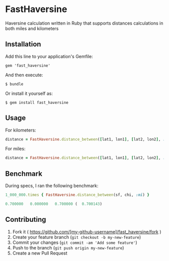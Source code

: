 # FastHaversine

Haversine calculation written in Ruby that supports
distances calculations in both miles and kilometers

## Installation

Add this line to your application's Gemfile:

    gem 'fast_haversine'

And then execute:

    $ bundle

Or install it yourself as:

    $ gem install fast_haversine

## Usage

For kilometers:

```ruby
distance = FastHaversine.distance_between([lat1, lon1], [lat2, lon2], :km)
```

For miles:

```ruby
distance = FastHaversine.distance_between([lat1, lon1], [lat2, lon2], :mi)
```

## Benchmark

During specs, I ran the following benchmark:

```ruby
1_000_000.times { FastHaversine.distance_between(sf, chi, :mi) }

0.700000   0.000000   0.700000 (  0.700143)
```

## Contributing

1. Fork it ( https://github.com/[my-github-username]/fast_haversine/fork )
2. Create your feature branch (`git checkout -b my-new-feature`)
3. Commit your changes (`git commit -am 'Add some feature'`)
4. Push to the branch (`git push origin my-new-feature`)
5. Create a new Pull Request
